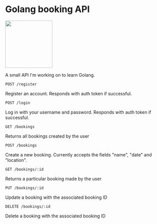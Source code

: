 # Golang booking API

<img src="https://cdn-images-1.medium.com/max/1600/1*yh90bW8jL4f8pOTZTvbzqw.png" width="150px"/>

A small API I'm working on to learn Golang.


`POST /register`

Register an account. Responds with auth token if successful.

`POST /login`

Log in with your username and password. Responds with auth token if successful.

`GET /bookings`

Returns all bookings created by the user

`POST /bookings`

Create a new booking. Currently accepts the fields "name", "date" and "location".

`GET /bookings/:id`

Returns a particular booking made by the user

`PUT /bookings/:id`

Update a booking with the associated booking ID

`DELETE /bookings/:id`

Delete a booking with the associated booking ID

